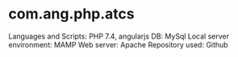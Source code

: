 # com.ang.php.atcs
Languages and Scripts: PHP 7.4, angularjs
DB: MySql
Local server environment: MAMP
Web server: Apache
Repository used: Github

